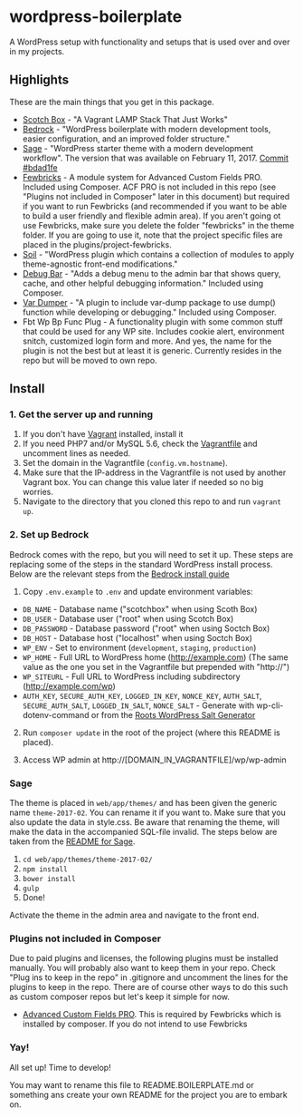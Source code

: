 # wordpress-boilerplate
A WordPress setup with functionality and setups that is used over and over in my projects.

## Highlights
These are the main things that you get in this package.

- [Scotch Box](https://box.scotch.io/) - "A Vagrant LAMP Stack That Just Works"
- [Bedrock](https://roots.io/bedrock/) - "WordPress boilerplate with modern development tools, easier configuration, and an improved folder structure."
- [Sage](https://github.com/roots/sage) - "WordPress starter theme with a modern development workflow". The version that was available on February 11, 2017. [Commit #bdad1fe](https://github.com/roots/sage/tree/bdad1fe3b19376919d80b8f001cf2f5c654fc19e)
- [Fewbricks](https://github.com/folbert/fewbricks) - A module system for Advanced Custom Fields PRO. Included using Composer. ACF PRO is not included in this repo (see "Plugins not included in Composer" later in this document) but required if you want to run Fewbricks (and recommended if you want to be able to build a user friendly and flexible admin area). If you aren't going ot use Fewbricks, make sure you delete the folder "fewbricks" in the theme folder. If you are going to use it, note that the project specific files are placed in the plugins/project-fewbricks.
- [Soil](https://github.com/roots/soil) - "WordPress plugin which contains a collection of modules to apply theme-agnostic front-end modifications."
- [Debug Bar](https://wordpress.org/plugins/debug-bar/) - "Adds a debug menu to the admin bar that shows query, cache, and other helpful debugging information." Included using Composer.
- [Var Dumper](https://wordpress.org/plugins/var-dumper/) - "A plugin to include var-dump package to use dump() function while developing or debugging." Included using Composer.
- Fbt Wp Bp Func Plug - A functionality plugin with some common stuff that could be used for any WP site. Includes cookie alert, environment snitch, customized login form and more. And yes, the name for the plugin is not the best but at least it is generic. Currently resides in the repo but will be moved to own repo.

## Install

### 1. Get the server up and running
1. If you don't have [Vagrant](https://www.vagrantup.com/) installed, install it
2. If you need PHP7 and/or MySQL 5.6, check the [Vagrantfile](Vagrantfile) and uncomment lines as needed.
3. Set the domain in the Vagrantfile (`config.vm.hostname`).
4. Make sure that the IP-address in the Vagrantfile is not used by another Vagrant box. You can change this value later if needed so no big worries. 
5. Navigate to the directory that you cloned this repo to and run `vagrant up`.

### 2. Set up Bedrock
Bedrock comes with the repo, but you will need to set it up. These steps are replacing some of the steps in the standard WordPress install process. Below are the relevant steps from the [Bedrock install guide](https://roots.io/bedrock/docs/installing-bedrock/)

1. Copy `.env.example` to `.env` and update environment variables:
- `DB_NAME` - Database name ("scotchbox" when using Scoth Box)
- `DB_USER` - Database user ("root" when using Scotch Box)
- `DB_PASSWORD` - Database password ("root" when using Soctch Box)
- `DB_HOST` - Database host ("localhost" when using Soctch Box)
- `WP_ENV` - Set to environment (`development`, `staging`, `production`)
- `WP_HOME` - Full URL to WordPress home (http://example.com) (The same value as the one you set in the Vagrantfile but prepended with "http://")
- `WP_SITEURL` - Full URL to WordPress including subdirectory (http://example.com/wp)
- `AUTH_KEY`, `SECURE_AUTH_KEY`, `LOGGED_IN_KEY`, `NONCE_KEY`, `AUTH_SALT`, `SECURE_AUTH_SALT`, `LOGGED_IN_SALT`, `NONCE_SALT` - Generate with wp-cli-dotenv-command or from the [Roots WordPress Salt Generator](https://roots.io/salts.html)

2. Run `composer update` in the root of the project (where this README is placed).

3. Access WP admin at http://[DOMAIN_IN_VAGRANTFILE]/wp/wp-admin

### Sage
The theme is placed in `web/app/themes/` and has been given the generic name `theme-2017-02`. You can rename it if you want to. Make sure that you also update the data in style.css. Be aware that renaming the theme, will make the data in the accompanied SQL-file invalid. The steps below are taken from the [README for Sage](web/app/themes/theme-2017-02/README.SAGE.md).
 
1. `cd web/app/themes/theme-2017-02/`
2. `npm install`
3. `bower install`
4. `gulp`
5. Done!

Activate the theme in the admin area and navigate to the front end.

### Plugins not included in Composer
Due to paid plugins and licenses, the following plugins must be installed manually. You will probably also want to keep them in your repo. Check "Plug ins to keep in the repo" in .gitignore and uncomment the lines for the plugins to keep in the repo. There are of course other ways to do this such as custom composer repos but let's keep it simple for now.

- [Advanced Custom Fields PRO](https://www.advancedcustomfields.com/). This is required by Fewbricks which is installed by composer. If you do not intend to use Fewbricks

### Yay!
All set up! Time to develop!

You may want to rename this file to README.BOILERPLATE.md or something ans create your own README for the project you are to embark on.